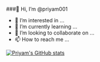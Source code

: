 ###👋 Hi, I’m @priyam001
- 👀 I’m interested in ...
- 🌱 I’m currently learning ...
- 💞️ I’m looking to collaborate on ...
- 📫 How to reach me ...

<!---
priyam001/priyam001 is a ✨ special ✨ repository because its `README.md` (this file) appears on your GitHub profile.
You can click the Preview link to take a look at your changes.
--->
[![Priyam's GitHub stats](https://github-readme-stats.vercel.app/api?username=priyam001)](https://github.com/priyam001/github-readme-stats)
